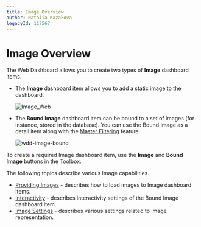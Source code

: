 ```yaml
---
title: Image Overview
author: Natalia Kazakova
legacyId: 117567
---
```

# Image Overview
The Web Dashboard allows you to create two types of **Image** dashboard items.
* The **Image** dashboard item allows you to add a static image to the dashboard.
	
	![Image_Web](../../../../images/img22523.png)
* The **Bound Image** dashboard item can be bound to a set of images (for instance, stored in the database). You can use the Bound Image as a detail item along with the [Master Filtering](../../interactivity/master-filtering.md) feature.
	
	![wdd-image-bound](../../../../images/img125706.png)

To create a required Image dashboard item, use the **Image** and **Bound Image** buttons in the [Toolbox](../../ui-elements/toolbox.md).

The following topics describe various Image capabilities.
* [Providing Images](providing-images.md) - describes how to load images to Image dashboard items.
* [Interactivity](interactivity.md) - describes interactivity settings of the Bound Image dashboard item.
* [Image Settings](image-settings.md) - describes various settings related to image representation.